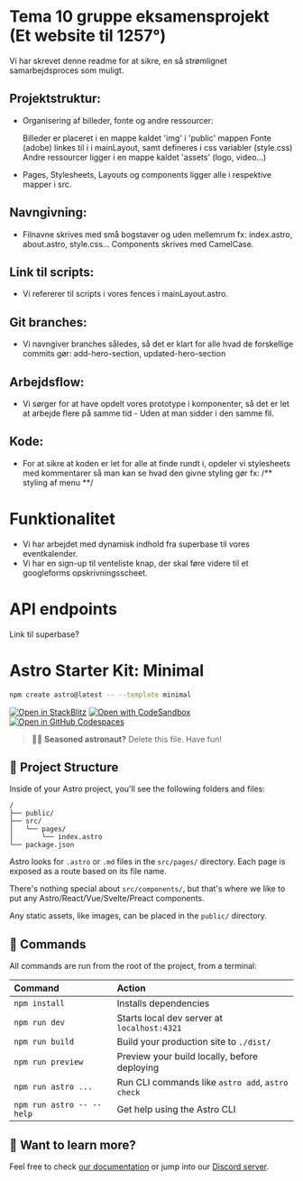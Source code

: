 # Tema 10 gruppe eksamensprojekt (Et website til 1257°)

Vi har skrevet denne readme for at sikre, en så strømlignet samarbejdsproces som muligt.

## Projektstruktur:

- Organisering af billeder, fonte og andre ressourcer:

  Billeder er placeret i en mappe kaldet 'img' i 'public' mappen
  Fonte (adobe) linkes til i <head> i mainLayout, samt defineres i css variabler (style.css)
  Andre ressourcer ligger i en mappe kaldet 'assets' (logo, video...)

- Pages, Stylesheets, Layouts og components ligger alle i respektive mapper i src.

## Navngivning:

- Filnavne skrives med små bogstaver og uden mellemrum fx: index.astro, about.astro, style.css... Components skrives med CamelCase.

## Link til scripts:

- Vi refererer til scripts i vores fences i mainLayout.astro.

## Git branches:

- Vi navngiver branches således, så det er klart for alle hvad de forskellige commits gør: add-hero-section, updated-hero-section

## Arbejdsflow:

- Vi sørger for at have opdelt vores prototype i komponenter, så det er let at arbejde flere på samme tid - Uden at man sidder i den samme fil.

## Kode:

- For at sikre at koden er let for alle at finde rundt i, opdeler vi stylesheets med kommentarer så man kan se hvad den givne styling gør fx: /** styling af menu **/

# Funktionalitet

- Vi har arbejdet med dynamisk indhold fra superbase til vores eventkalender.
- Vi har en sign-up til venteliste knap, der skal føre videre til et googleforms opskrivningsscheet.

# API endpoints

Link til superbase?

# Astro Starter Kit: Minimal

```sh
npm create astro@latest -- --template minimal
```

[![Open in StackBlitz](https://developer.stackblitz.com/img/open_in_stackblitz.svg)](https://stackblitz.com/github/withastro/astro/tree/latest/examples/minimal)
[![Open with CodeSandbox](https://assets.codesandbox.io/github/button-edit-lime.svg)](https://codesandbox.io/p/sandbox/github/withastro/astro/tree/latest/examples/minimal)
[![Open in GitHub Codespaces](https://github.com/codespaces/badge.svg)](https://codespaces.new/withastro/astro?devcontainer_path=.devcontainer/minimal/devcontainer.json)

> 🧑‍🚀 **Seasoned astronaut?** Delete this file. Have fun!

## 🚀 Project Structure

Inside of your Astro project, you'll see the following folders and files:

```text
/
├── public/
├── src/
│   └── pages/
│       └── index.astro
└── package.json
```

Astro looks for `.astro` or `.md` files in the `src/pages/` directory. Each page is exposed as a route based on its file name.

There's nothing special about `src/components/`, but that's where we like to put any Astro/React/Vue/Svelte/Preact components.

Any static assets, like images, can be placed in the `public/` directory.

## 🧞 Commands

All commands are run from the root of the project, from a terminal:

| Command                   | Action                                           |
| :------------------------ | :----------------------------------------------- |
| `npm install`             | Installs dependencies                            |
| `npm run dev`             | Starts local dev server at `localhost:4321`      |
| `npm run build`           | Build your production site to `./dist/`          |
| `npm run preview`         | Preview your build locally, before deploying     |
| `npm run astro ...`       | Run CLI commands like `astro add`, `astro check` |
| `npm run astro -- --help` | Get help using the Astro CLI                     |

## 👀 Want to learn more?

Feel free to check [our documentation](https://docs.astro.build) or jump into our [Discord server](https://astro.build/chat).
